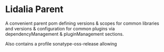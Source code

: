 Lidalia Parent
==============

A convenient parent pom defining versions & scopes for common libraries and
versions & configuration for common plugins via dependencyManagement &
pluginManagement sections.

Also contains a profile sonatype-oss-release allowing
